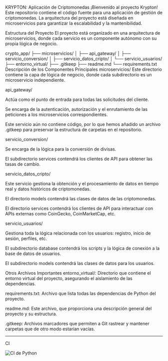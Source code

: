 KRYPTON: Aplicación de Criptomonedas
¡Bienvenido al proyecto Krypton! Este repositorio contiene el código fuente para una aplicación de gestión de criptomonedas. La arquitectura del proyecto está diseñada en microservicios para garantizar la escalabilidad y la mantenibilidad.

Estructura del Proyecto
El proyecto está organizado en una arquitectura de microservicios, donde cada servicio es un componente autónomo con su propia lógica de negocio.

crypto_app/
├── microservicios/
│   ├── api_gateway/
│   ├── servicio_conversion/
│   ├── servicio_datos_cripto/
│   └── servicio_usuarios/
├── entorno_virtual/
├── .gitkeep
├── readme.md
└── requirements.txt
Descripción de los Componentes Principales
microservicios/
Este directorio contiene la capa de lógica de negocio, donde cada subdirectorio es un microservicio independiente.

api_gateway/

Actúa como el punto de entrada para todas las solicitudes del cliente.

Se encarga de la autenticación, autorización y el enrutamiento de las peticiones a los microservicios correspondientes.

Este servicio aún no contiene código, por lo que hemos añadido un archivo .gitkeep para preservar la estructura de carpetas en el repositorio.

servicio_conversion/

Se encarga de la lógica para la conversión de divisas.

El subdirectorio services contendrá los clientes de API para obtener las tasas de cambio.

servicio_datos_cripto/

Este servicio gestiona la obtención y el procesamiento de datos en tiempo real y datos históricos de criptomonedas.

El directorio models contendrá las clases de datos de las criptomonedas.

El directorio services contendrá los clientes de API para interactuar con APIs externas como CoinGecko, CoinMarketCap, etc.

servicio_usuarios/

Gestiona toda la lógica relacionada con los usuarios: registro, inicio de sesión, perfiles, etc.

El subdirectorio database contendrá los scripts y la lógica de conexión a la base de datos de usuarios.

El subdirectorio models contendrá las clases de datos para los usuarios.

Otros Archivos Importantes
entorno_virtual/: Directorio que contiene el entorno virtual del proyecto, asegurando el aislamiento de las dependencias.

requirements.txt: Archivo que lista todas las dependencias de Python del proyecto.

readme.md: Este archivo, que proporciona una descripción general del proyecto y su estructura.

.gitkeep: Archivos marcadores que permiten a Git rastrear y mantener carpetas que de otro modo estarían vacías.

---------------------------------------------------------------------------------------


CI

![CI de Python](https://github.com/Kanciro/Krypton/actions/workflows/main.yml/badge.svg)